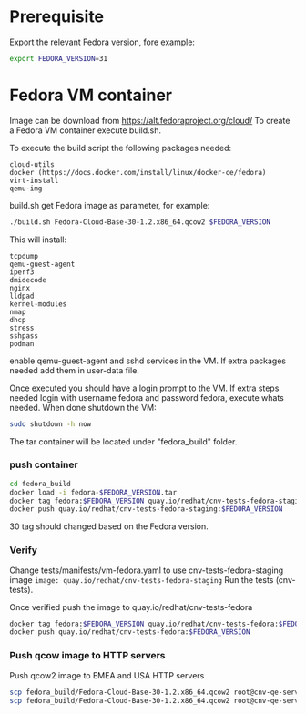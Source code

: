 # Prerequisite
Export the relevant Fedora version, fore example:
```bash
export FEDORA_VERSION=31
```

# Fedora VM container

Image can be download from https://alt.fedoraproject.org/cloud/
To create a Fedora VM container execute build.sh.

To execute the build script the following packages needed:

    cloud-utils
    docker (https://docs.docker.com/install/linux/docker-ce/fedora)
    virt-install
    qemu-img

build.sh get Fedora image as parameter, for example:
```bash
./build.sh Fedora-Cloud-Base-30-1.2.x86_64.qcow2 $FEDORA_VERSION
```

This will install:

    tcpdump
    qemu-guest-agent
    iperf3
    dmidecode
    nginx
    lldpad
    kernel-modules
    nmap
    dhcp
    stress
    sshpass
    podman

enable qemu-guest-agent and sshd services in the VM.
If extra packages needed add them in user-data file.

Once executed you should have a login prompt to the VM.
If extra steps needed login with username fedora and password fedora, execute whats needed.
When done shutdown the VM:
```bash
sudo shutdown -h now
```

The tar container will be located under "fedora_build" folder.


### push container
```bash
cd fedora_build
docker load -i fedora-$FEDORA_VERSION.tar
docker tag fedora:$FEDORA_VERSION quay.io/redhat/cnv-tests-fedora-staging:$FEDORA_VERSION
docker push quay.io/redhat/cnv-tests-fedora-staging:$FEDORA_VERSION
```

30 tag should changed based on the Fedora version.

### Verify
Change tests/manifests/vm-fedora.yaml to use cnv-tests-fedora-staging image
`image: quay.io/redhat/cnv-tests-fedora-staging`
Run the tests (cnv-tests).

Once verified push the image to quay.io/redhat/cnv-tests-fedora
```bash
docker tag fedora:$FEDORA_VERSION quay.io/redhat/cnv-tests-fedora:$FEDORA_VERSION
docker push quay.io/redhat/cnv-tests-fedora:$FEDORA_VERSION
```

### Push qcow image to HTTP servers
Push qcow2 image to EMEA and USA HTTP servers
```bash
scp fedora_build/Fedora-Cloud-Base-30-1.2.x86_64.qcow2 root@cnv-qe-server.scl.lab.tlv.redhat.com:/var/www/files/cnv-tests/fedora/
scp fedora_build/Fedora-Cloud-Base-30-1.2.x86_64.qcow2 root@cnv-qe-server.rhevdev.lab.eng.rdu2.redhat.com:/var/www/files/cnv-tests/fedora/
```
